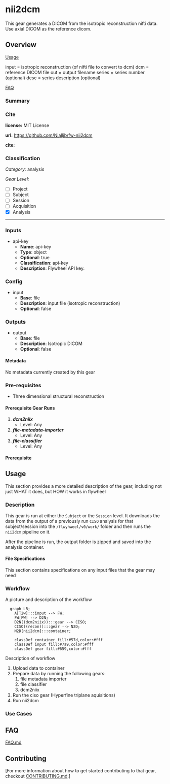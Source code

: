 # nii2dcm
This gear generates a DICOM from the isotropic reconstruction nifti data. Use axial DICOM as the reference dicom.

## Overview

[Usage](#usage)

input = isotropic reconstruction (of nifti file to convert to dcm)
dcm = reference DICOM file
out = output filename 
series = series number (optional)
desc = series description (optional)

[FAQ](#faq)

### Summary


### Cite

**license:**
MIT License  

**url:** <https://github.com/Nialljb/fw-nii2dcm>

**cite:**  


### Classification

*Category:* analysis

*Gear Level:*

* [ ] Project
* [ ] Subject
* [ ] Session
* [ ] Acquisition
* [x] Analysis

----

### Inputs

* api-key
  * **Name**: api-key
  * **Type**: object
  * **Optional**: true
  * **Classification**: api-key
  * **Description**: Flywheel API key.

### Config

* input
  * **Base**: file
  * **Description**: input file (isotropic reconstruction)
  * **Optional**: false

### Outputs
* output
  * **Base**: file
  * **Description**: Isotropic DICOM
  * **Optional**: false


#### Metadata

No metadata currently created by this gear

### Pre-requisites

- Three dimensional structural reconstruction

#### Prerequisite Gear Runs

1. ***dcm2niix***
    * Level: Any
2. ***file-metadata-importer***
    * Level: Any
3. ***file-classifier***
    * Level: Any

#### Prerequisite

## Usage

This section provides a more detailed description of the gear, including not just WHAT
it does, but HOW it works in flywheel

### Description

This gear is run at either the `Subject` or the `Session` level. It downloads the data from the output of a previously run `CISO` analysis for that subject/session into the `/flwyhweel/v0/work/` folder and then runs the
`nii2dcm` pipeline on it.

After the pipeline is run, the output folder is zipped and saved into the analysis
container.

#### File Specifications

This section contains specifications on any input files that the gear may need

### Workflow

A picture and description of the workflow

```mermaid
  graph LR;
    A[T2w]:::input --> FW;
    FW[FW] --> D2N;
    D2N((dcm2niix)):::gear --> CISO;
    CISO((recon)):::gear --> N2D;
    N2D[nii2dcm]:::container;
    
    classDef container fill:#57d,color:#fff
    classDef input fill:#7a9,color:#fff
    classDef gear fill:#659,color:#fff
```

Description of workflow

1. Upload data to container
2. Prepare data by running the following gears:
   1. file metadata importer
   2. file classifier
   3. dcm2niix
3. Run the ciso gear (Hyperfine triplane aquisitions)
4. Run nii2dcm

### Use Cases

## FAQ

[FAQ.md](FAQ.md)

## Contributing

[For more information about how to get started contributing to that gear,
checkout [CONTRIBUTING.md](CONTRIBUTING.md).]
